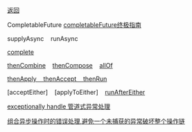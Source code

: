 [返回](/java/doc/multithread)

CompletableFuture
[completableFuture终极指南](https://www.jianshu.com/p/744856fc098f)




supplyAsync &nbsp;&nbsp; runAsync<br>

[complete](complete)<br>

[thenCombine](then-combine) &nbsp;&nbsp; [thenCompose](then-compose)  &nbsp;&nbsp;  [allOf](all-of)<br>

[thenApply &nbsp;&nbsp;   thenAccept &nbsp;&nbsp;   thenRun](then-apply-then-accept-then-run)<br>

[acceptEither] &nbsp;&nbsp;  [applyToEither]  &nbsp;&nbsp;   [runAfterEither](fun-after-either)

[exceptionally handle 管道式异常处理](exceptionally)<br>

[组合异步操作时的错误处理,避免一个未捕获的异常破坏整个操作链](ctl-exception-when-compose-job)